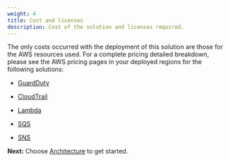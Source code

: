 ```yaml
---
weight: 4
title: Cost and licenses
description: Cost of the solution and licenses required.
---
```


The only costs occurred with the deployment of this solution are those for the AWS resources used. For a complete pricing detailed breakdown, please see the AWS pricing pages in your deployed regions for the following solutions:

* [GuardDuty](https://aws.amazon.com/guardduty/pricing/)

* [CloudTrail](https://aws.amazon.com/cloudtrail/pricing/)

* [Lambda](https://aws.amazon.com/lambda/pricing/)

* [SQS](https://aws.amazon.com/sqs/pricing/)

* [SNS](https://aws.amazon.com/sns/pricing/)

**Next:** Choose [Architecture](/architecture/index.html) to get started.
